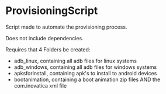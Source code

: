 # ProvisioningScript
Script made to automate the provisioning process.

Does not include dependencies.

Requires that 4 Folders be created:
- adb_linux, containing all adb files for linux systems
- adb_windows, containing all adb files for windows systems
- apksforinstall, containing apk's to install to android devices
- bootanimation, containing a boot animation zip files AND the com.inovatica xml file
